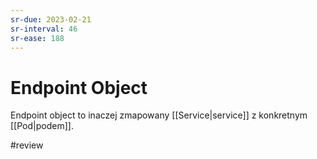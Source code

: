 ```yaml
---
sr-due: 2023-02-21
sr-interval: 46
sr-ease: 188
---
```


# Endpoint Object
Endpoint object to inaczej zmapowany [[Service|service]] z konkretnym [[Pod|podem]].

#review 